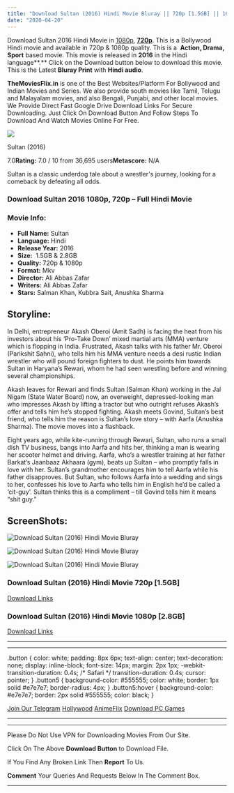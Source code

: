 ```yaml
---
title: "Download Sultan (2016) Hindi Movie Bluray || 720p [1.5GB] || 1080p [2.8GB]"
date: "2020-04-20"
---
```


Download Sultan 2016 Hindi Movie in [1080p](https://1moviesflix.com/1080p-movies/), [**720p**](https://1moviesflix.com/720p-movies/). This is a Bollywood Hindi movie and available in 720p & 1080p quality. This is a  **Action, Drama, Sport** based movie. This movie is released in **2016** in the Hindi language**.** Click on the Download button below to download this movie. This is the Latest **Bluray Print** with **Hindi audio**.

**TheMoviesFlix.in** is one of the Best Websites/Platform For Bollywood and Indian Movies and Series. We also provide south movies like Tamil, Telugu and Malayalam movies, and also Bengali, Punjabi, and other local movies. We Provide Direct Fast Google Drive Download Links For Secure Downloading. Just Click On Download Button And Follow Steps To Download And Watch Movies Online For Free.

[![](https://m.media-amazon.com/images/M/MV5BNDc0OTU3M2MtMGFhMi00ZGVlLWI4YmItODA1ZTc0OGY0NmJlXkEyXkFqcGdeQXVyNjQ2MjQ5NzM@._V1_SX300.jpg)](https://www.imdb.com/title/tt4832640/ "Sultan")

Sultan (2016)

7.0**Rating:** 7.0 / 10 from 36,695 users**Metascore:** N/A

Sultan is a classic underdog tale about a wrestler's journey, looking for a comeback by defeating all odds.

### Download Sultan 2016 1080p, 720p – Full Hindi Movie

### Movie Info:

- **Full Name:** Sultan
- **Language:** Hindi
- **Release Year:** 2016
- **Size:**  1.5GB & 2.8GB
- **Quality:** 720p & 1080p
- **Format:** Mkv
- **Director:** Ali Abbas Zafar
- **Writers:** Ali Abbas Zafar
- **Stars:** Salman Khan, Kubbra Sait, Anushka Sharma

## Storyline:

In Delhi, entrepreneur Akash Oberoi (Amit Sadh) is facing the heat from his investors about his ‘Pro-Take Down’ mixed martial arts (MMA) venture which is flopping in India. Frustrated, Akash talks with his father Mr. Oberoi (Parikshit Sahni), who tells him his MMA venture needs a desi rustic Indian wrestler who will pound foreign fighters to dust. He points him towards Sultan in Haryana’s Rewari, whom he had seen wrestling before and winning several championships.

Akash leaves for Rewari and finds Sultan (Salman Khan) working in the Jal Nigam (State Water Board) now, an overweight, depressed-looking man who impresses Akash by lifting a tractor but who outright refuses Akash’s offer and tells him he’s stopped fighting. Akash meets Govind, Sultan’s best friend, who tells him the reason is Sultan’s love story – with Aarfa (Anushka Sharma). The movie moves into a flashback.

Eight years ago, while kite-running through Rewari, Sultan, who runs a small dish TV business, bangs into Aarfa and hits her, thinking a man is wearing her scooter helmet and driving. Aarfa, who’s a wrestler training at her father Barkat’s Jaanbaaz Akhaara (gym), beats up Sultan – who promptly falls in love with her. Sultan’s grandmother encourages him to tell Aarfa while his father disapproves. But Sultan, who follows Aarfa into a wedding and sings to her, confesses his love to Aarfa who tells him in English he’d be called a ‘cit-guy’. Sultan thinks this is a compliment – till Govind tells him it means “shit guy.”

## ScreenShots:

![Download Sultan (2016) Hindi Movie Bluray](https://www.yashrajfilms.com/images/default-source/Movies/Sultan/Sultan-Movie-Gallery/salman-khan-in-sultan8a179da026f56f7f9f64ff0000090313.jpg?sfvrsn=2)

![Download Sultan (2016) Hindi Movie Bluray](https://www.yashrajfilms.com/images/default-source/Movies/Sultan/Sultan-Movie-Gallery/salman-khan-in-sultan08179da026f56f7f9f64ff0000090313.jpg?sfvrsn=2)

![Download Sultan (2016) Hindi Movie Bluray](https://www.yashrajfilms.com/images/default-source/Movies/Sultan/Sultan-Movie-Gallery/salman-khan-in-sultan.jpg?sfvrsn=2)

### Download Sultan (2016) Hindi Movie 720p \[1.5GB\]

[Download Links](https://1moviesflix.com?a270777880=djhwY2o4YktkSkRXbkM4cWh2bEVmcVUrWUNSUUt0WFNreEJHZ1pVenl3d2drNlVDUjJNOEdkcTRucVR1WThUWjZndTZsS0lDcVNFL0w4OFZaTStlbGliaS9tby9pdnhNSVM3ZkxzaVp1UWM9)

### Download Sultan (2016) Hindi Movie 1080p \[2.8GB\] 

[Download Links](https://1moviesflix.com?a270777880=djhwY2o4YktkSkRXbkM4cWh2bEVmcVUrWUNSUUt0WFNreEJHZ1pVenl3d2drNlVDUjJNOEdkcTRucVR1WThUWlFtcXpHcDQ0SWhoMFZEaG0wZ1FyNTQ1dFRGaysxUi95YlpRQ3pPOXl1Wk09)

* * *

* * *

.button { color: white; padding: 8px 6px; text-align: center; text-decoration: none; display: inline-block; font-size: 14px; margin: 2px 1px; -webkit-transition-duration: 0.4s; /\* Safari \*/ transition-duration: 0.4s; cursor: pointer; } .button5 { background-color: #555555; color: white; border: 1px solid #e7e7e7; border-radius: 4px; } .button5:hover { background-color: #e7e7e7; border: 2px solid #555555; color: black; }

[Join Our Telegram](http://gdrivepro.xyz/join.php) [Hollywood](https://moviesverse.com/) [AnimeFlix](https://animeflix.in/) [Download PC Games](https://gamesflix.net/)  

* * *

* * *

  

Please Do Not Use VPN for Downloading Movies From Our Site.

Click On The Above **Download Button** to Download File.

If You Find Any Broken Link Then **Report** To Us.

**Comment** Your Queries And Requests Below In The Comment Box.

* * *
